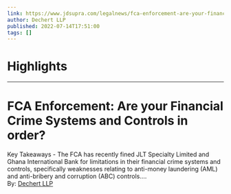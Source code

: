 ```yaml
---
link: https://www.jdsupra.com/legalnews/fca-enforcement-are-your-financial-6588479/
author: Dechert LLP
published: 2022-07-14T17:51:00
tags: []
---
```

# Highlights


---
# FCA Enforcement: Are your Financial Crime Systems and Controls in order?
Key Takeaways - The FCA has recently fined JLT Specialty Limited and Ghana International Bank for limitations in their financial crime systems and controls, specifically weaknesses relating to anti-money laundering (AML) and anti-bribery and corruption (ABC) controls....  
By: [Dechert LLP](https://www.jdsupra.com/profile/dechert/)